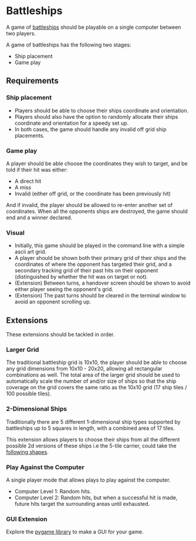 # Battleships

A game of [battleships](https://en.wikipedia.org/wiki/Battleship_(game)) should be playable on a single computer between two players.

A game of battleships has the following two stages:

- Ship placement
- Game play

## Requirements

### Ship placement

- Players should be able to choose their ships coordinate and orientation.
- Players should also have the option to randomly allocate their ships coordinate and orientation for a speedy set up.
- In both cases, the game should handle any invalid off grid ship placements.

### Game play

A player should be able choose the coordinates they wish to target, and be told if their hit was either:

- A direct hit
- A miss
- Invalid (either off grid, or the coordinate has been previously hit)

And if invalid, the player should be allowed to re-enter another set of coordinates. When all the opponents ships are destroyed, the game should end and a winner declared.

### Visual

- Initially, this game should be played in the command line with a simple ascii art grid.
- A player should be shown both their primary grid of their ships and the coordinates of where the opponent has targeted their grid, and a secondary tracking grid of their past hits on their opponent (distinguished by whether the hit was on target or not).
- (Extension) Between turns, a handover screen should be shown to avoid either player seeing the opponent's grid.
- (Extension) The past turns should be cleared in the terminal window to avoid an opponent scrolling up.

## Extensions

These extensions should be tackled in order.

### Larger Grid

The traditional battleship grid is 10x10, the player should be able to choose any grid dimensions from 10x10 - 20x20, allowing all rectangular combinations as well. The total area of the larger grid should be used to automatically scale the number of and/or size of ships so that the ship coverage on the grid covers the same ratio as the 10x10 grid (17 ship tiles / 100 possible tiles).

### 2-Dimensional Ships

Traditionally there are 5 different 1-dimensional ship types supported by battleships up to 5 squares in length, with a combined area of 17 tiles.

This extension allows players to choose their ships from all the different possible 2d versions of these ships i.e the 5-tile carrier, could take the [following shapes](https://en.wikipedia.org/wiki/Pentomino).

### Play Against the Computer

A single player mode that allows plays to play against the computer.

- Computer Level 1: Random hits.
- Computer Level 2: Random hits, but when a successful hit is made, future hits target the surrounding areas until exhausted.

### GUI Extension

Explore the [pygame library](https://www.pygame.org/docs/) to make a GUI for your game.

